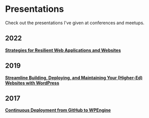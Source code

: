 # Presentations

Check out the presentations I've given at conferences and meetups.

## 2022

**[Strategies for Resilient Web Applications and Websites](./strategies-for-resilient-web-applications-and-websites/)**

## 2019

**[Streamline Building, Deploying, and Maintaining Your (Higher-Ed) Websites with WordPress](./streamline-building-deploying-and-maintaining-your-higher-ed-websites-with-wordpress/)**

## 2017

**[Continuous Deployment from GitHub to WPEngine](./continuous-deployment-from-github-to-wpengine/)**
